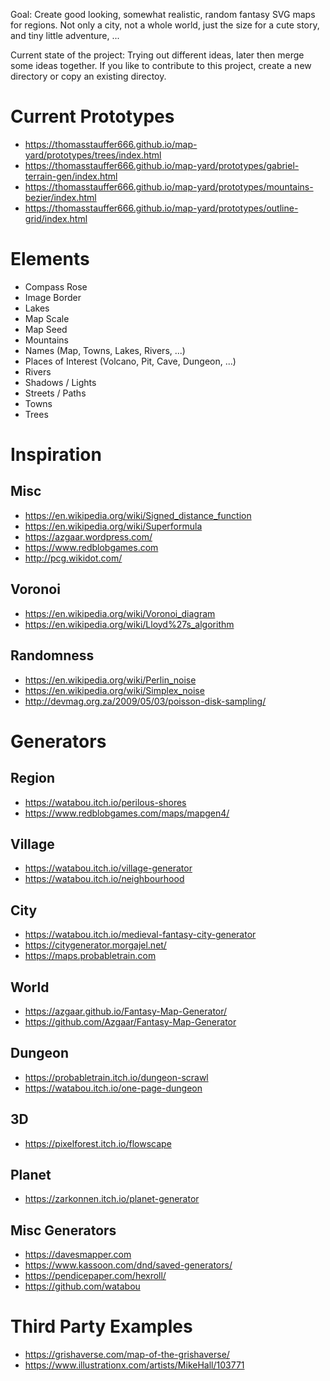 
Goal: Create good looking, somewhat realistic, random fantasy SVG maps for regions. Not only a city, not a whole world, just the size for a cute story, and tiny little adventure, ...

Current state of the project: Trying out different ideas, later then merge some ideas together. If you like to contribute to this project, create a new directory or copy an existing directoy.

# Current Prototypes

- https://thomasstauffer666.github.io/map-yard/prototypes/trees/index.html
- https://thomasstauffer666.github.io/map-yard/prototypes/gabriel-terrain-gen/index.html
- https://thomasstauffer666.github.io/map-yard/prototypes/mountains-bezier/index.html
- https://thomasstauffer666.github.io/map-yard/prototypes/outline-grid/index.html

# Elements

- Compass Rose
- Image Border
- Lakes
- Map Scale
- Map Seed
- Mountains
- Names (Map, Towns, Lakes, Rivers, ...)
- Places of Interest (Volcano, Pit, Cave, Dungeon, ...)
- Rivers
- Shadows / Lights
- Streets / Paths
- Towns
- Trees

# Inspiration

## Misc

- https://en.wikipedia.org/wiki/Signed_distance_function
- https://en.wikipedia.org/wiki/Superformula
- https://azgaar.wordpress.com/
- https://www.redblobgames.com
- http://pcg.wikidot.com/

## Voronoi

- https://en.wikipedia.org/wiki/Voronoi_diagram
- https://en.wikipedia.org/wiki/Lloyd%27s_algorithm

## Randomness

- https://en.wikipedia.org/wiki/Perlin_noise
- https://en.wikipedia.org/wiki/Simplex_noise
- http://devmag.org.za/2009/05/03/poisson-disk-sampling/

# Generators

## Region

- https://watabou.itch.io/perilous-shores
- https://www.redblobgames.com/maps/mapgen4/

## Village

- https://watabou.itch.io/village-generator
- https://watabou.itch.io/neighbourhood

## City

- https://watabou.itch.io/medieval-fantasy-city-generator
- https://citygenerator.morgajel.net/
- https://maps.probabletrain.com

## World

- https://azgaar.github.io/Fantasy-Map-Generator/
- https://github.com/Azgaar/Fantasy-Map-Generator

## Dungeon

- https://probabletrain.itch.io/dungeon-scrawl
- https://watabou.itch.io/one-page-dungeon

## 3D

- https://pixelforest.itch.io/flowscape

## Planet

- https://zarkonnen.itch.io/planet-generator

## Misc Generators

- https://davesmapper.com
- https://www.kassoon.com/dnd/saved-generators/
- https://pendicepaper.com/hexroll/
- https://github.com/watabou

# Third Party Examples

- https://grishaverse.com/map-of-the-grishaverse/
- https://www.illustrationx.com/artists/MikeHall/103771
